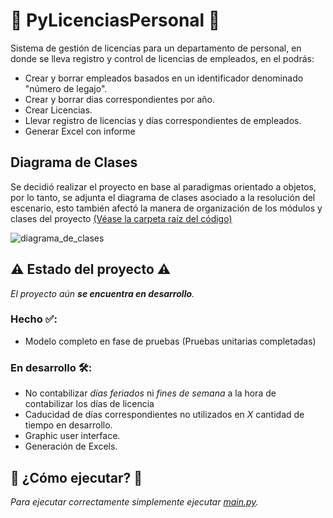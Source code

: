 # 👥 PyLicenciasPersonal 👥
Sistema de gestión de licencias para un departamento de personal, en donde se lleva registro y control de licencias de empleados, en el podrás:

* Crear y borrar empleados basados en un identificador denominado "número de legajo".
* Crear y borrar dias correspondientes por año.
* Crear Licencias.
* Llevar registro de licencias y días correspondientes de empleados.
* Generar Excel con informe

## Diagrama de Clases
Se decidió realizar el proyecto en base al paradigmas orientado a objetos, por lo tanto, se adjunta el diagrama de clases asociado a la resolución del escenario, esto también afectó la manera de organización de los módulos y clases del proyecto [(Véase la carpeta raíz del código)](https://github.com/damianstetson17/PyLicenciasPersonal/tree/main/src)

![diagrama_de_clases](https://github.com/damianstetson17/PyLicenciasPersonal/blob/main/img/classes.jpeg)

## ⚠️ Estado del proyecto ⚠️

_El proyecto aún **se encuentra en desarrollo**._

### Hecho ✅:
* Modelo completo en fase de pruebas (Pruebas unitarias completadas)
### En desarrollo 🛠️:
* No contabilizar *días feriados* ni *fines de semana* a la hora de contabilizar los días de licencia
* Caducidad de días correspondientes no utilizados en *X* cantidad de tiempo en desarrollo.
* Graphic user interface.
* Generación de Excels.


## 🚀 ¿Cómo ejecutar? 🚀

_Para ejecutar correctamente simplemente ejecutar [main.py](https://github.com/damianstetson17/PyLicenciasPersonal/blob/main/src/main.py)._
